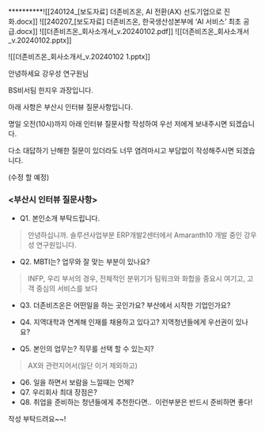 **********![[240124_[보도자료] 더존비즈온, AI 전환(AX) 선도기업으로 진화.docx]]
![[240207_[보도자료] 더존비즈온, 한국생산성본부에 ‘AI 서비스’ 최초 공급.docx]]
![[더존비즈온_회사소개서_v.20240102.pdf]]
![[더존비즈온_회사소개서_v.20240102.pptx]]

![[더존비즈온_회사소개서_v.20240102 1.pptx]]



안녕하세요 강우성 연구원님

BS비서팀 한지우 과장입니다.

아래 사항은 부산시 인터뷰 질문사항입니다.

명일 오전(10시)까지 아래 인터뷰 질문사항 작성하여 우선 저에게 보내주시면 되겠습니다.

다소 대답하기 난해한 질문이 있더라도 너무 염려마시고 부담없이 작성해주시면 되겠습니다.

(수정 할 예정)

### <부산시 인터뷰 질문사항>

- Q1. 본인소개 부탁드립니다.
> 안녕하십니까. 솔루션사업부분 ERP개발2센터에서 Amaranth10 개발 중인 강우성 연구원입니다. 

- Q2. MBTI는? 업무와 잘 맞는 부분이 있나요?
> INFP, 우리 부서의 경우, 전체적인 분위기가 팀워크와 화합을 중요시 여기고, 고객 중심의 서비스를 보다 

- Q3. 더존비즈온은 어떤일을 하는 곳인가요? 부산에서 시작한 기업인가요?
>  

- Q4. 지역대학과 연계해 인재를 채용하고 있다고? 지역청년들에게 우선권이 있나요?
> 

- Q5. 본인의 업무는? 직무를 선택 할 수 있는지?
> AX와 관련지어서(일단 이거 제외하고)


- Q6. 일을 하면서 보람을 느낄때는 언제?
- Q7. 우리회사 최대 장점은?
- Q8. 취업을 준비하는 청년들에게 추천한다면..  이런부분은 반드시 준비하면 좋다!

작성 부탁드려요~~!